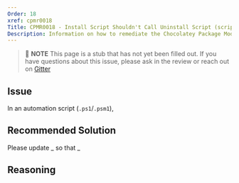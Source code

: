 ```yaml
---
Order: 18
xref: cpmr0018
Title: CPMR0018 - Install Script Shouldn't Call Uninstall Script (script)
Description: Information on how to remediate the Chocolatey Package Moderation Rule 0018
---
```


> :memo: **NOTE** This page is a stub that has not yet been filled out. If you have questions about this issue, please ask in the review or reach out on [Gitter](https://gitter.im/chocolatey/chocolatey.org)

## Issue

In an automation script (`.ps1`/`.psm1`),

## Recommended Solution

Please update _ so that _

## Reasoning
